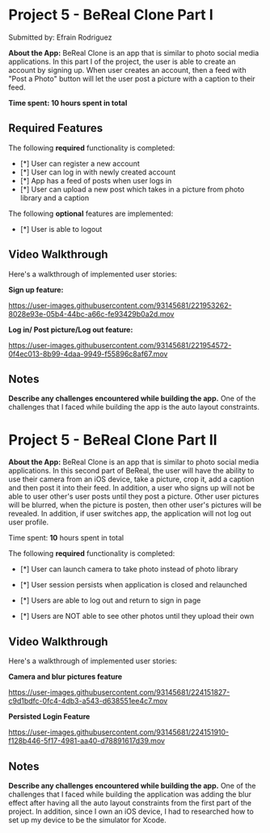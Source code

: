 # Project 5 - BeReal Clone Part I

Submitted by: Efrain Rodriguez

**About the App:**
BeReal Clone is an app that is similar to photo social media applications. In this part I of the project, the user is able to create an account by    signing up. When user creates an account, then a feed with "Post a Photo" button will let the user post a picture with a caption to their feed. 

**Time spent: 10 hours spent in total**

## Required Features

The following **required** functionality is completed:

- [*] User can register a new account
- [*] User can log in with newly created account
- [*] App has a feed of posts when user logs in
- [*] User can upload a new post which takes in a picture from photo library and a caption	
 
The following **optional** features are implemented:
- [*] User is able to logout



## Video Walkthrough

Here's a walkthrough of implemented user stories:

**Sign up feature:**


https://user-images.githubusercontent.com/93145681/221953262-8028e93e-05b4-44bc-a66c-fe93429b0a2d.mov


**Log in/ Post picture/Log out feature:**

https://user-images.githubusercontent.com/93145681/221954572-0f4ec013-8b99-4daa-9949-f55896c8af67.mov



## Notes
**Describe any challenges encountered while building the app.**
 One of the challenges that I faced while building the app is the auto layout constraints.
 
 
 # Project 5 - BeReal Clone Part II

**About the App:**
BeReal Clone is an app that is similar to photo social media applications. In this second part of BeReal, the user will have the ability to use their camera from an iOS device, take a picture, crop it, add a caption and then post it into their feed. In addition, a user who signs up will not be able to user other's user posts until they post a picture. Other user pictures will be blurred, when the picture is posten, then other user's pictures will be revealed. In addition, if user switches app, the application will not log out user profile. 

Time spent: **10** hours spent in total

The following **required** functionality is completed:

- [*] User can launch camera to take photo instead of photo library
- [*] User session persists when application is closed and relaunched

- [*] Users are able to log out and return to sign in page
- [*] Users are NOT able to see other photos until they upload their own

## Video Walkthrough

Here's a walkthrough of implemented user stories:

**Camera and blur pictures feature**

https://user-images.githubusercontent.com/93145681/224151827-c9d1bdfc-0fc4-4db3-a543-d638551ee4c7.mov

**Persisted Login Feature**

https://user-images.githubusercontent.com/93145681/224151910-f128b446-5f17-4981-aa40-d78891617d39.mov


## Notes
**Describe any challenges encountered while building the app.**
 One of the challenges that I faced while building the application was adding the blur effect after having all the auto layout constraints from the first part of the project. In addition, since I own an iOS device, I had to researched how to set up my device to be the simulator for Xcode.


